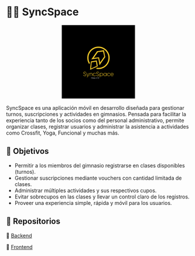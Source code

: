 # 🏋️‍♂️ SyncSpace
<p align="center">
  <img src="LogoSyncSpace.jpg" alt="GymApp Logo" width="200"/>
</p>
SyncSpace es una aplicación móvil en desarrollo diseñada para gestionar turnos, suscripciones y actividades en gimnasios. Pensada para facilitar la experiencia tanto de los socios como del personal administrativo, permite organizar clases, registrar usuarios y administrar la asistencia a actividades como Crossfit, Yoga, Funcional y muchas más.

## 🎯 Objetivos

- Permitir a los miembros del gimnasio registrarse en clases disponibles (turnos).
- Gestionar suscripciones mediante vouchers con cantidad limitada de clases.
- Administrar múltiples actividades y sus respectivos cupos.
- Evitar sobrecupos en las clases y llevar un control claro de los registros.
- Proveer una experiencia simple, rápida y móvil para los usuarios.
  
## 📂 Repositorios
 🧠 [Backend](https://github.com/ariel1105/TIP_GYM_Backend)

 🎨 [Frontend](https://github.com/ariel1105/TIP_GYM_Frontend)
